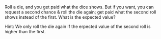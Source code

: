 
Roll a die, and you get paid what the dice shows. But if you want, you can request a second chance & roll
the die again; get paid what the second roll shows instead of the first. What is the expected value?




Hint: We only roll the die again if the erpected value of the second roll is higher than the first.
